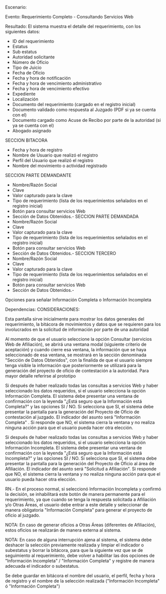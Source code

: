 Escenario:


Evento:
	Requerimiento Completo - Consultando Servicios Web

Resultado:
El sistema muestra el detalle del requerimiento, con los siguientes datos: 
- ID del requerimiento
- Estatus
- Sub estatus
- Autoridad solicitante
- Número de Oficio
- Tipo de Juicio
- Fecha de Oficio
- Fecha y hora de notificación
- Fecha y hora de vencimiento administrativo
- Fecha y hora de vencimiento efectivo
- Expediente
- Localización
- Documento del requerimiento (cargado en el registro inicial)
- Documento validado como respuesta al Juzgado (PDF si ya se cuenta con el)
- Documento cargado como Acuse de Recibo por parte de la autoridad (si ya se cuenta con el)
- Abogado asignado

SECCION BITACORA
- Fecha y hora de registro
- Nombre de Usuario que realizó el registro
- Perfil del Usuario que realizó el registro
- Nombre del movimiento o actividad registrado

SECCION PARTE DEMANDANTE
 - Nombre/Razón Social
 - Clave
 - Valor capturado para la clave
 - Tipo de requerimiento (lista de los requerimientos señalados en el registro inicial)
 - Botón para consultar servicios Web
 - Sección de Datos Obtenidos.- 
SECCION PARTE DEMANDADA
 - Nombre/Razón Social
 - Clave
 - Valor capturado para la clave
 - Tipo de requerimiento (lista de los requerimientos señalados en el registro inicial)
 - Botón para consultar servicios Web
 - Sección de Datos Obtenidos.- 
SECCION TERCERO
 - Nombre/Razón Social
 - Clave
 - Valor capturado para la clave
 - Tipo de requerimiento (lista de los requerimientos señalados en el registro inicial)
 - Botón para consultar servicios Web
 - Sección de Datos Obtenidos.- 

Opciones para señalar Información Completa o Información Incompleta



Dependencias:
CONSIDERACIONES:

Esta pantalla sirve inicialmente para mostrar los datos generales del requerimiento, la bitácora de movimientos y datos que se requieren para los involucrados en la solicitud de información por parte de una autoridad

Al momento de que el usuario seleccione la opción Consultar (servicios Web de Afiliación), se abrirá una ventana modal (siguiente criterio de aceptación) y cuando cierre esa ventana, la información que se haya seleccionado de esa ventana, se mostrará en la sección denominada "Sección de Datos Obtenidos", con la finalida de que el usuario siempre tenga visible la información que posteriormente se utilizará para la generación del proyecto de oficio de contestación a la autoridad. Para mayor detalle referirse al prototipo

Si después de haber realizado todas las consultas a servicios Web y haber seleccionado los datos requeridos, si el usuario selecciona la opción Información Completa. El sistema debe presentar una ventana de confirmación con la leyenda "¿Está seguro que la Información está Completa?" y las opciones SI / NO. Si selecciona que SI, el sistema debe presentar la pantalla para la generación del Proyecto de Oficio de contestación al juzgado. El indicador del asunto será "Información Completa" . Si responde que NO, el sistema cierra la ventana y no realiza ninguna acción para que el usuario pueda hacer otra elección.

Si después de haber realizado todas las consultas a servicios Web y haber seleccionado los datos requeridos, si el usuario selecciona la opción Información Incompleta. El sistema debe presentar una ventana de confirmación con la leyenda "¿Está seguro que la Información está Incompleta?" y las opciones SI / NO. Si selecciona que SI, el sistema debe presentar la pantalla para la generación del Proyecto de Oficio al área de Afiliación. El indicador del asunto será "Solicitud a Afiliación". Si responde que NO, el sistema cierra la ventana y no realiza ninguna acción para que el usuario pueda hacer otra elección.

RN.- En el proceso normal, si seleccionó Información Incompleta y confirmó la decisión, se inhabilitará este botón de manera permanente para el requerimiento, ya que cuando se tenga la respuesta solicitada a Afiliación y/o Otras Áreas, el usuario debe entrar a este detalle y seleccionar de manera obligatoria "Información Completa" para generar el proyecto de oficio al juzgado. 

NOTA: En caso de generar oficios a Otras Áreas (diferentes de Afiliación), estos oficios se realizarán de manera externa al sistema.

NOTA: En caso de alguna interrupción ajena al sistema, el sistema debe deshacer la selección previamente realizada y limpiar el indicador o subestatus y borrar la bitácora, para que la siguiente vez que se de seguimiento al requerimiento, debe volver a habilitar las dos opciones de "Información Incompleta" / "Información Completa" y registre de manera adecuada el indicador o subestatus.

Se debe guardar en bitácora el nombre del usuario, el perfil, fecha y hora de registro y el nombre de la selección realizada ("Información Incompleta" ó "Información Completa")

